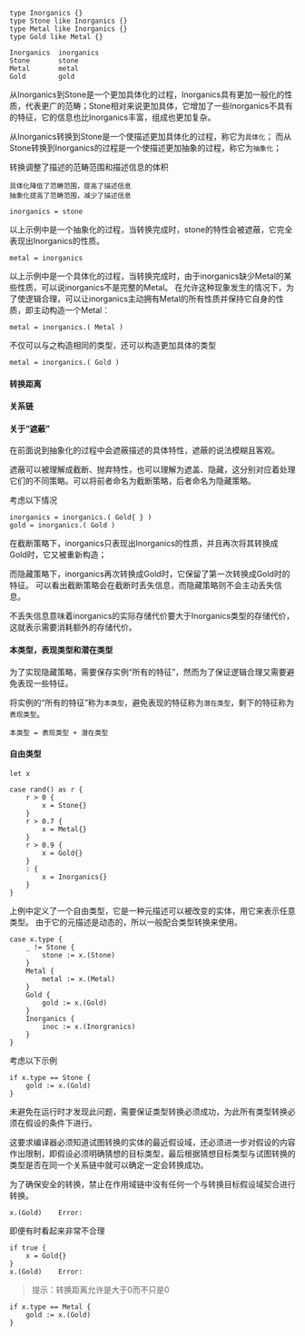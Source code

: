```
type Inorganics {}
type Stone like Inorganics {}
type Metal like Inorganics {}
type Gold like Metal {}
```

```
Inorganics  inorganics
Stone       stone
Metal       metal
Gold        gold
```

从Inorganics到Stone是一个更加具体化的过程，Inorganics具有更加一般化的性质，代表更广的范畴；Stone相对来说更加具体，它增加了一些Inorganics不具有的特征，它的信息也比Inorganics丰富，组成也更加复杂。

从Inorganics转换到Stone是一个使描述更加具体化的过程，称它为`具体化`；
而从Stone转换到Inorganics的过程是一个使描述更加抽象的过程，称它为`抽象化`；

转换调整了描述的范畴范围和描述信息的体积

    具体化降低了范畴范围，提高了描述信息
    抽象化提高了范畴范围，减少了描述信息

```
inorganics = stone
```
以上示例中是一个抽象化的过程，当转换完成时，stone的特性会被遮蔽，它完全表现出Inorganics的性质。

```
metal = inorganics
```
以上示例中是一个具体化的过程，当转换完成时，由于inorganics缺少Metal的某些性质，可以说inorganics不是完整的Metal。
在允许这种现象发生的情况下，为了使逻辑合理，可以让inorganics主动拥有Metal的所有性质并保持它自身的性质，即主动构造一个Metal：
```
metal = inorganics.( Metal )
```
不仅可以与之构造相同的类型，还可以构造更加具体的类型
```
metal = inorganics.( Gold )
```

#### 转换距离

#### 关系链

#### 关于“遮蔽”
在前面说到抽象化的过程中会遮蔽描述的具体特性，遮蔽的说法模糊且客观。

遮蔽可以被理解成截断、抛弃特性，也可以理解为遮盖、隐藏，这分别对应着处理它们的不同策略。可以将前者命名为截断策略，后者命名为隐藏策略。

考虑以下情况
```
inorganics = inorganics.( Gold{ } )
gold = inorganics.( Gold )
```
在截断策略下，inorganics只表现出Inorganics的性质，并且再次将其转换成Gold时，它又被重新构造；

而隐藏策略下，inorganics再次转换成Gold时，它保留了第一次转换成Gold时的特征。
可以看出截断策略会在截断时丢失信息，而隐藏策略则不会主动丢失信息。

不丢失信息意味着inorganics的实际存储代价要大于Inorganics类型的存储代价，这就表示需要消耗额外的存储代价。

#### 本类型，表现类型和潜在类型
为了实现隐藏策略，需要保存实例“所有的特征”，然而为了保证逻辑合理又需要避免表现一些特征。

将实例的“所有的特征”称为`本类型`，避免表现的特征称为`潜在类型`，剩下的特征称为`表现类型`。

    本类型 = 表现类型 + 潜在类型

#### 自由类型
```
let x

case rand() as r {
    r > 0 {
        x = Stone{}
    }
    r > 0.7 {
        x = Metal{}
    }
    r > 0.9 {
        x = Gold{}
    }
    : {
        x = Inorganics{}
    }
}
```
上例中定义了一个自由类型，它是一种元描述可以被改变的实体，用它来表示任意类型。
由于它的元描述是动态的，所以一般配合类型转换来使用。
```
case x.type {
    _ != Stone {
        stone := x.(Stone)
    }
    Metal {
        metal := x.(Metal)
    }
    Gold {
        gold := x.(Gold)
    }
    Inorganics {
        inoc := x.(Inorgranics)
    }
}
```

考虑以下示例
```
if x.type == Stone {
    gold := x.(Gold)
}
```
未避免在运行时才发现此问题，需要保证类型转换必须成功，为此所有类型转换必须在假设的条件下进行。

这要求编译器必须知道试图转换的实体的最近假设域，还必须进一步对假设的内容作出限制，即假设必须明确猜想的目标类型，最后根据猜想目标类型与试图转换的类型是否在同一个关系链中就可以确定一定会转换成功。

为了确保安全的转换，禁止在作用域链中没有任何一个与转换目标假设域契合进行转换。
```
x.(Gold)    Error:
```
即便有时看起来非常不合理
```
if true {
    x = Gold{}
}
x.(Gold)    Error: 
```

> 提示：转换距离允许是大于0而不只是0
```
if x.type == Metal {
    gold := x.(Gold)
}
```